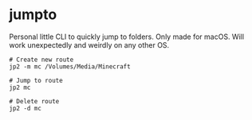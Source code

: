 # jumpto

Personal little CLI to quickly jump to folders. Only made for macOS. Will work unexpectedly and weirdly on any other OS.

```shell
# Create new route
jp2 -m mc /Volumes/Media/Minecraft

# Jump to route
jp2 mc

# Delete route
jp2 -d mc
```